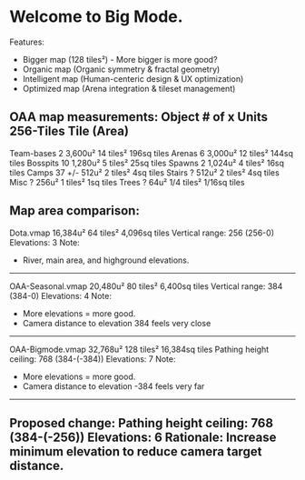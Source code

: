 Welcome to Big Mode.
==========================================================
Features:
- Bigger map (128 tiles²) - More bigger is more good?
- Organic map (Organic symmetry & fractal geometry)
- Intelligent map (Human-centeric design & UX optimization)
- Optimized map (Arena integration & tileset management)

OAA map measurements:
Object	# of x	 	   Units	256-Tiles	   Tile (Area)
----------------------------------------------------------
Team-bases	 2		 3,600u²	14 tiles²	  196sq tiles
Arenas		 6		 3,000u²	12 tiles²	  144sq tiles
Bosspits	10 		 1,280u²	 5 tiles²	   25sq tiles
Spawns		 2 		 1,024u²	 4 tiles²	   16sq tiles
Camps		37 +/-	   512u² 	 2 tiles²	    4sq tiles
Stairs		 ?		   512u²	 2 tiles²	    4sq tiles
Misc		 ?		   256u²	 1 tiles²	    1sq tiles
Trees		 ?		    64u²   1/4 tiles²	 1/16sq tiles

Map area comparison:
----------------------------------------------------------
Dota.vmap     		16,384u²	 64 tiles²	 4,096sq tiles
Vertical range: 256 (256-0)
Elevations: 3
Note: 
- River, main area, and highground elevations.
----------------------------------------------------------
OAA-Seasonal.vmap   20,480u²	 80 tiles²	 6,400sq tiles
Vertical range: 384 (384-0)
Elevations: 4
Note:
- More elevations = more good. 
- Camera distance to elevation 384 feels very close
----------------------------------------------------------
OAA-Bigmode.vmap    32,768u²	128 tiles²	16,384sq tiles
Pathing height ceiling: 768 (384-(-384))
Elevations: 7
Note:
- More elevations = more good.
- Camera distance to elevation -384 feels very far
----------------------------------------------------------
Proposed change:
Pathing height ceiling: 768 (384-(-256))
Elevations: 6
Rationale: Increase minimum elevation to reduce camera target distance.
----------------------------------------------------------